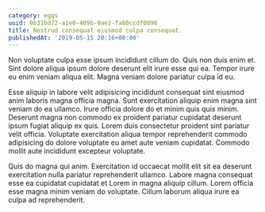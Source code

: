 ```yaml
---
category: eggs
uuid: 0b31bd72-a1e0-409b-9ae2-fa80ccdf0096
title: Nostrud consequat eiusmod culpa consequat.
publishedAt: '2019-05-15 20:16+00:00'
---
```


Non voluptate culpa esse ipsum incididunt cillum do. Quis non duis enim et. Sint dolore aliqua ipsum dolore deserunt elit irure esse qui ea. Tempor irure eu enim veniam aliqua elit. Magna veniam dolore pariatur culpa id eu.

Esse aliquip in labore velit adipisicing incididunt consequat sint eiusmod anim laboris magna officia magna. Sunt exercitation aliquip enim magna sint veniam do ea ullamco. Irure officia dolore do et minim quis quis minim. Deserunt magna non commodo ex proident pariatur cupidatat deserunt ipsum fugiat aliquip ex quis. Lorem duis consectetur proident sint pariatur velit officia. Voluptate exercitation aliqua tempor reprehenderit commodo adipisicing do dolore voluptate eu amet aute veniam cupidatat. Commodo mollit aute incididunt excepteur voluptate.

Quis do magna qui anim. Exercitation id occaecat mollit elit sit ea deserunt exercitation nulla pariatur reprehenderit ullamco. Labore magna consequat esse ea cupidatat cupidatat et Lorem in magna aliquip cillum. Lorem officia esse magna minim veniam do voluptate. Cillum laborum aliqua irure ea culpa ad reprehenderit.